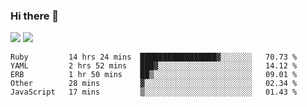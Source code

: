 ### Hi there 👋

<!--
**sasharevzin/sasharevzin** is a ✨ _special_ ✨ repository because its `README.md` (this file) appears on your GitHub profile.

Here are some ideas to get you started:

- 🔭 I’m currently working on ...
- 🌱 I’m currently learning ...
- 👯 I’m looking to collaborate on ...
- 🤔 I’m looking for help with ...
- 💬 Ask me about ...
- 📫 How to reach me: ...
- 😄 Pronouns: ...
- ⚡ Fun fact: ...
-->

![](https://yusufozturk.vercel.app/api?username=sasharevzin&hide_title=true&include_all_commits=true&count_private=true&show_icons=true) ![](https://yusufozturk.vercel.app/api/top-langs/?username=sasharevzin&layout=compact&langs_count=10&hide=apacheconf,coffeescript)

<!--START_SECTION:waka-->
```text
Ruby         14 hrs 24 mins  █████████████████▓░░░░░░░   70.73 % 
YAML         2 hrs 52 mins   ███▓░░░░░░░░░░░░░░░░░░░░░   14.12 % 
ERB          1 hr 50 mins    ██▒░░░░░░░░░░░░░░░░░░░░░░   09.01 % 
Other        28 mins         ▓░░░░░░░░░░░░░░░░░░░░░░░░   02.34 % 
JavaScript   17 mins         ▒░░░░░░░░░░░░░░░░░░░░░░░░   01.43 % 
```
<!--END_SECTION:waka-->
